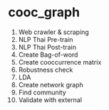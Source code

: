 # cooc_graph

1. Web crawler & scraping
2. NLP Thai Pre-train
3. NLP Thai Post-train
4. Create Bag-of-word
5. Create cooccurrence matrix
6. Robustness check
7. LDA
8. Create network graph
9. Find community
10. Validate with external
